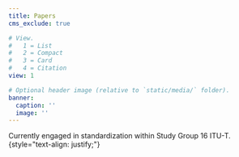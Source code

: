 ```yaml
---
title: Papers
cms_exclude: true

# View.
#   1 = List
#   2 = Compact
#   3 = Card
#   4 = Citation
view: 1

# Optional header image (relative to `static/media/` folder).
banner:
  caption: ''
  image: ''
---
```

Currently engaged in standardization within Study Group 16 ITU-T.
{style="text-align: justify;"}

